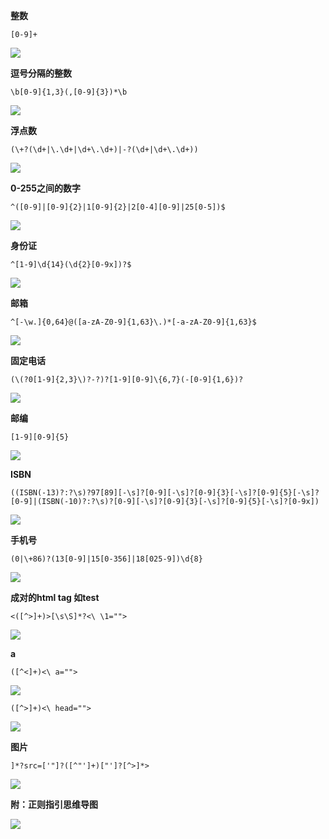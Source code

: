 **整数**

	[0-9]+

![](https://user-gold-cdn.xitu.io/2016/11/29/35e3fb7c39a688479e848b5aec97f448)

**逗号分隔的整数**

	\b[0-9]{1,3}(,[0-9]{3})*\b

![](https://user-gold-cdn.xitu.io/2016/11/29/f433fbe54358b58b299ee4e003996639)

**浮点数**

	(\+?(\d+|\.\d+|\d+\.\d+)|-?(\d+|\d+\.\d+))

![](https://user-gold-cdn.xitu.io/2016/11/29/58556504439a7e54fe544d0e949ce46e)

**0-255之间的数字**

	^([0-9]|[0-9]{2}|1[0-9]{2}|2[0-4][0-9]|25[0-5])$

![](https://user-gold-cdn.xitu.io/2016/11/30/bb22d2bcda341b942953839416c26b8f.png)

**身份证**

	^[1-9]\d{14}(\d{2}[0-9x])?$

![](https://user-gold-cdn.xitu.io/2016/11/29/4184686d7a24d9a8131c78808ec5e467.png)

**邮箱**

	^[-\w.]{0,64}@([a-zA-Z0-9]{1,63}\.)*[-a-zA-Z0-9]{1,63}$

![](https://user-gold-cdn.xitu.io/2016/11/29/688ac16a53264be9c655481b18881495.png)

**固定电话**

	(\(?0[1-9]{2,3}\)?-?)?[1-9][0-9]\{6,7}(-[0-9]{1,6})?

![](https://user-gold-cdn.xitu.io/2016/11/29/a1bdc6730df3ec6c58923696e570dd0f)

**邮编**

	[1-9][0-9]{5}

![](https://user-gold-cdn.xitu.io/2016/11/29/946784e2f39b270dd494a5b7beb3ad82)

**ISBN**

	((ISBN(-13)?:?\s)?97[89][-\s]?[0-9][-\s]?[0-9]{3}[-\s]?[0-9]{5}[-\s]?[0-9]|(ISBN(-10)?:?\s)?[0-9][-\s]?[0-9]{3}[-\s]?[0-9]{5}[-\s]?[0-9x])

![](https://user-gold-cdn.xitu.io/2016/11/29/6fdbf52177793db442b2b22b710de076)


**手机号**

	(0|\+86)?(13[0-9]|15[0-356]|18[025-9])\d{8}

![](https://user-gold-cdn.xitu.io/2016/11/29/04a0a307efd5aa2dd000af19328baab6.png)

**成对的html tag 如test**

	<([^>]+)>[\s\S]*?<\ \1="">

![](https://user-gold-cdn.xitu.io/2016/11/29/247c91dc35b5a46dbb68b75cf74f185c.png)

**a**

	([^<]+)<\ a="">

![](https://user-gold-cdn.xitu.io/2016/11/30/0f65ff80691d6e656907b35a2cb5fbc7.png)

	([^>]+)<\ head="">

![](https://user-gold-cdn.xitu.io/2016/11/29/ce9be595a7298ea1136844e32f9a0783.png)

**图片**

	]*?src=['"]?([^"']+)["']?[^>]*>

![](https://user-gold-cdn.xitu.io/2016/11/29/93831abcfba274503e4a791fd0c5b621.png)

**附：正则指引思维导图**

![](https://user-gold-cdn.xitu.io/2016/11/29/84e948199c6dc228b2b2949204ac4b6a.png)